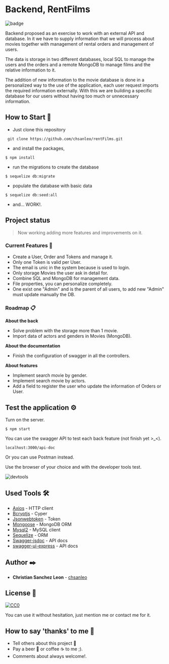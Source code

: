 # Backend, RentFilms
![badge](https://img.shields.io/badge/working-active-brig)

Backend proposed as an exercise to work with an external API and database. In it we have to supply information that we will process about movies together with management of rental orders and management of users.

The data is storage in two different databases, local SQL to manage the users and the orders and a remote MongoDB to manage films and the relative information to it.

The addition of new information to the movie database is done in a personalized way to the use of the application, each user request imports the required information externally. With this we are building a specific database for our users without having too much or unnecessary information.


## How to Start 🚀

+ Just clone this repository 
```
 git clone https://github.com/chsanleo/rentFilms.git
```

+ and install the packages,

```
$ npm install
```

+ run the migrations to create the database

```
$ sequelize db:migrate
```

+ populate the database with basic data

```
$ sequelize db:seed:all
```
 
+ and... WORK!.

## Project status

>Now working adding more features and improvements on it.

### Current Features 📄

+ Create a User, Order and Tokens and manage it.
+ Only one Token is valid per User.
+ The email is unic in the system because is used to login.
+ Only storage Movies the user ask in detail for.
+ Combine SQL and MongoDB for management data.
+ File properties, you can personalize completely.
+ One exist one "Admin" and is the parent of all users, to add new "Admin" must update manually the DB.


### Roadmap 📋

**About the back**
+ Solve problem with the storage more than 1 movie.
+ Import data of actors and genders in Movies (MongoDB).

**About the documentation**
+ Finish the configuration of swagger in all the controllers.

**About features**
+ Implement search movie by gender.
+ Implement search movie by actors.
+ Add a field to register the user who update the information of Orders or User.



## Test the application ⚙️

Turn on the server.
```
$ npm start
```

You can use the swagger API to test each back feature (not finish yet >_<).
```
localhost:3000/api-doc
```

Or you can use Postman instead.


Use the browser of your choice and with the developer tools test. 


![devtools](https://www.formacionprofesional.info/wp-content/uploads/2015/09/herramientas_desarrollo_iexplorer11.png)

## Used Tools 🛠️

* [Axios](https://www.npmjs.com/package/axios) - HTTP client
* [Bcryptjs](https://www.npmjs.com/package/bcryptjs) - Cyper 
* [Jsonwebtoken](https://www.npmjs.com/package/jsonwebtoken) - Token
* [Mongoose](https://www.npmjs.com/package/mongoose) - MongoDB ORM
* [Mysql2](https://www.npmjs.com/package/mysql2) - MySQL client
* [Sequelize](https://www.npmjs.com/package/sequelize) - ORM
* [Swagger-jsdoc](https://www.npmjs.com/package/swagger-jsdoc) - API docs
* [swagger-ui-express](https://www.npmjs.com/package/swagger-ui-express) - API docs


## Author ✒️

* **Christian Sanchez Leon** - [chsanleo](https://github.com/chsanleo)


## License 📄
[![CC0](https://licensebuttons.net/p/zero/1.0/88x31.png)](https://creativecommons.org/publicdomain/zero/1.0/)

You can use it without hesitation, just mention me or contact me for it.


## How to say 'thanks' to me  🎁

* Tell others about this project 📢
* Pay a beer 🍺 or coffee ☕ to me ;). 
* Comments about always welcome!.
